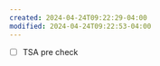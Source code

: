 ```yaml
---
created: 2024-04-24T09:22:29-04:00
modified: 2024-04-24T09:22:53-04:00
---
```


- [ ] TSA pre check

